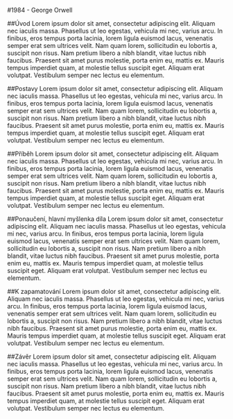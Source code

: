 #1984 - George Orwell

##Úvod
Lorem ipsum dolor sit amet, consectetur adipiscing elit. Aliquam nec iaculis massa. Phasellus ut leo egestas, vehicula mi nec, varius arcu. In finibus, eros tempus porta lacinia, lorem ligula euismod lacus, venenatis semper erat sem ultrices velit. Nam quam lorem, sollicitudin eu lobortis a, suscipit non risus. Nam pretium libero a nibh blandit, vitae luctus nibh faucibus. Praesent sit amet purus molestie, porta enim eu, mattis ex. Mauris tempus imperdiet quam, at molestie tellus suscipit eget. Aliquam erat volutpat. Vestibulum semper nec lectus eu elementum.

##Postavy
Lorem ipsum dolor sit amet, consectetur adipiscing elit. Aliquam nec iaculis massa. Phasellus ut leo egestas, vehicula mi nec, varius arcu. In finibus, eros tempus porta lacinia, lorem ligula euismod lacus, venenatis semper erat sem ultrices velit. Nam quam lorem, sollicitudin eu lobortis a, suscipit non risus. Nam pretium libero a nibh blandit, vitae luctus nibh faucibus. Praesent sit amet purus molestie, porta enim eu, mattis ex. Mauris tempus imperdiet quam, at molestie tellus suscipit eget. Aliquam erat volutpat. Vestibulum semper nec lectus eu elementum.

##Příběh
Lorem ipsum dolor sit amet, consectetur adipiscing elit. Aliquam nec iaculis massa. Phasellus ut leo egestas, vehicula mi nec, varius arcu. In finibus, eros tempus porta lacinia, lorem ligula euismod lacus, venenatis semper erat sem ultrices velit. Nam quam lorem, sollicitudin eu lobortis a, suscipit non risus. Nam pretium libero a nibh blandit, vitae luctus nibh faucibus. Praesent sit amet purus molestie, porta enim eu, mattis ex. Mauris tempus imperdiet quam, at molestie tellus suscipit eget. Aliquam erat volutpat. Vestibulum semper nec lectus eu elementum.

##Ponaučení, hlavní myšlenka díla
Lorem ipsum dolor sit amet, consectetur adipiscing elit. Aliquam nec iaculis massa. Phasellus ut leo egestas, vehicula mi nec, varius arcu. In finibus, eros tempus porta lacinia, lorem ligula euismod lacus, venenatis semper erat sem ultrices velit. Nam quam lorem, sollicitudin eu lobortis a, suscipit non risus. Nam pretium libero a nibh blandit, vitae luctus nibh faucibus. Praesent sit amet purus molestie, porta enim eu, mattis ex. Mauris tempus imperdiet quam, at molestie tellus suscipit eget. Aliquam erat volutpat. Vestibulum semper nec lectus eu elementum.

##K zapamatování
Lorem ipsum dolor sit amet, consectetur adipiscing elit. Aliquam nec iaculis massa. Phasellus ut leo egestas, vehicula mi nec, varius arcu. In finibus, eros tempus porta lacinia, lorem ligula euismod lacus, venenatis semper erat sem ultrices velit. Nam quam lorem, sollicitudin eu lobortis a, suscipit non risus. Nam pretium libero a nibh blandit, vitae luctus nibh faucibus. Praesent sit amet purus molestie, porta enim eu, mattis ex. Mauris tempus imperdiet quam, at molestie tellus suscipit eget. Aliquam erat volutpat. Vestibulum semper nec lectus eu elementum.

##Závěr
Lorem ipsum dolor sit amet, consectetur adipiscing elit. Aliquam nec iaculis massa. Phasellus ut leo egestas, vehicula mi nec, varius arcu. In finibus, eros tempus porta lacinia, lorem ligula euismod lacus, venenatis semper erat sem ultrices velit. Nam quam lorem, sollicitudin eu lobortis a, suscipit non risus. Nam pretium libero a nibh blandit, vitae luctus nibh faucibus. Praesent sit amet purus molestie, porta enim eu, mattis ex. Mauris tempus imperdiet quam, at molestie tellus suscipit eget. Aliquam erat volutpat. Vestibulum semper nec lectus eu elementum.